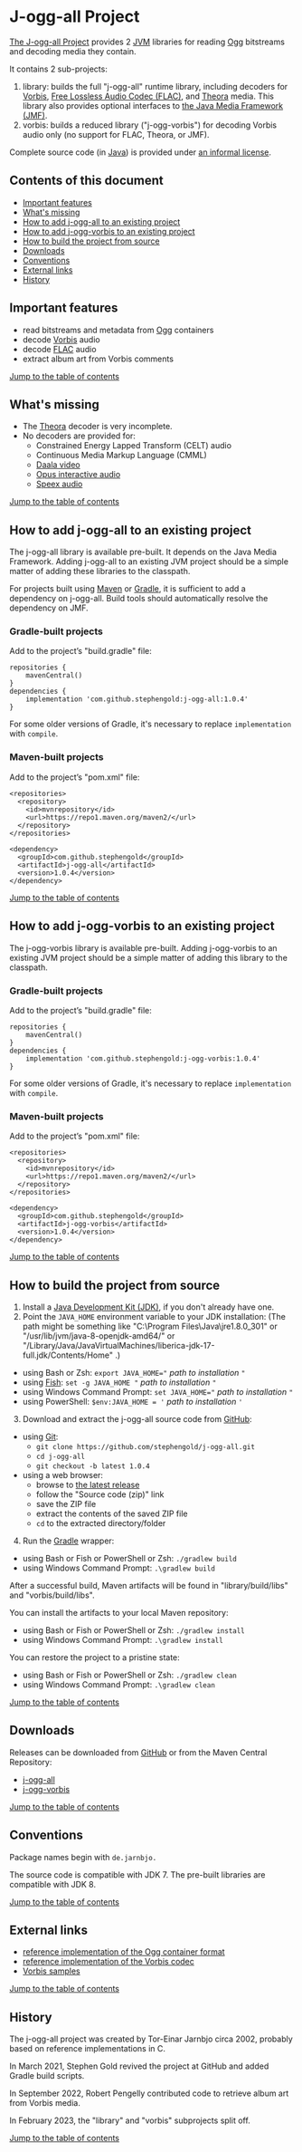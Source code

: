 # J-ogg-all Project

[The J-ogg-all Project][joggall] provides 2 [JVM] libraries
for reading [Ogg] bitstreams and decoding media they contain.

It contains 2 sub-projects:

1. library: builds the full "j-ogg-all" runtime library, including decoders for
   [Vorbis], [Free Lossless Audio Codec (FLAC)][flac], and [Theora] media.
   This library also provides optional interfaces to
   [the Java Media Framework (JMF)][jmf].
2. vorbis: builds a reduced library ("j-ogg-vorbis") for decoding
   Vorbis audio only (no support for FLAC, Theora, or JMF).

Complete source code (in [Java]) is provided under
[an informal license][license].


<a name="toc"></a>

## Contents of this document

+ [Important features](#features)
+ [What's missing](#todo)
+ [How to add j-ogg-all to an existing project](#addall)
+ [How to add j-ogg-vorbis to an existing project](#addvorbis)
+ [How to build the project from source](#build)
+ [Downloads](#downloads)
+ [Conventions](#conventions)
+ [External links](#links)
+ [History](#history)


<a name="features"></a>

## Important features

+ read bitstreams and metadata from [Ogg] containers
+ decode [Vorbis] audio
+ decode [FLAC] audio
+ extract album art from Vorbis comments

[Jump to the table of contents](#toc)


<a name="todo"></a>

## What's missing

+ The [Theora] decoder is very incomplete.
+ No decoders are provided for:
  + Constrained Energy Lapped Transform (CELT) audio
  + Continuous Media Markup Language (CMML)
  + [Daala video][daala]
  + [Opus interactive audio][opus]
  + [Speex audio][speex]

[Jump to the table of contents](#toc)

<a name="addall"></a>

## How to add j-ogg-all to an existing project

The j-ogg-all library is available pre-built.
It depends on the Java Media Framework.
Adding j-ogg-all to an existing JVM project should be
a simple matter of adding these libraries to the classpath.

For projects built using [Maven] or [Gradle], it is sufficient to add a
dependency on j-ogg-all.
Build tools should automatically resolve the dependency on JMF.

### Gradle-built projects

Add to the project’s "build.gradle" file:

    repositories {
        mavenCentral()
    }
    dependencies {
        implementation 'com.github.stephengold:j-ogg-all:1.0.4'
    }

For some older versions of Gradle,
it's necessary to replace `implementation` with `compile`.

### Maven-built projects

Add to the project’s "pom.xml" file:

    <repositories>
      <repository>
        <id>mvnrepository</id>
        <url>https://repo1.maven.org/maven2/</url>
      </repository>
    </repositories>

    <dependency>
      <groupId>com.github.stephengold</groupId>
      <artifactId>j-ogg-all</artifactId>
      <version>1.0.4</version>
    </dependency>

[Jump to the table of contents](#toc)


<a name="addvorbis"></a>

## How to add j-ogg-vorbis to an existing project

The j-ogg-vorbis library is available pre-built.
Adding j-ogg-vorbis to an existing JVM project should be
a simple matter of adding this library to the classpath.

### Gradle-built projects

Add to the project’s "build.gradle" file:

    repositories {
        mavenCentral()
    }
    dependencies {
        implementation 'com.github.stephengold:j-ogg-vorbis:1.0.4'
    }

For some older versions of Gradle,
it's necessary to replace `implementation` with `compile`.

### Maven-built projects

Add to the project’s "pom.xml" file:

    <repositories>
      <repository>
        <id>mvnrepository</id>
        <url>https://repo1.maven.org/maven2/</url>
      </repository>
    </repositories>

    <dependency>
      <groupId>com.github.stephengold</groupId>
      <artifactId>j-ogg-vorbis</artifactId>
      <version>1.0.4</version>
    </dependency>

[Jump to the table of contents](#toc)


<a name="build"></a>

## How to build the project from source

1. Install a [Java Development Kit (JDK)][adoptium],
   if you don't already have one.
2. Point the `JAVA_HOME` environment variable to your JDK installation:
   (The path might be something like "C:\Program Files\Java\jre1.8.0_301"
   or "/usr/lib/jvm/java-8-openjdk-amd64/" or
   "/Library/Java/JavaVirtualMachines/liberica-jdk-17-full.jdk/Contents/Home" .)
  + using Bash or Zsh: `export JAVA_HOME="` *path to installation* `"`
  + using [Fish]: `set -g JAVA_HOME "` *path to installation* `"`
  + using Windows Command Prompt: `set JAVA_HOME="` *path to installation* `"`
  + using PowerShell: `$env:JAVA_HOME = '` *path to installation* `'`
3. Download and extract the j-ogg-all source code from [GitHub]:
  + using [Git]:
    + `git clone https://github.com/stephengold/j-ogg-all.git`
    + `cd j-ogg-all`
    + `git checkout -b latest 1.0.4`
  + using a web browser:
    + browse to [the latest release][latest]
    + follow the "Source code (zip)" link
    + save the ZIP file
    + extract the contents of the saved ZIP file
    + `cd` to the extracted directory/folder
4. Run the [Gradle] wrapper:
  + using Bash or Fish or PowerShell or Zsh: `./gradlew build`
  + using Windows Command Prompt: `.\gradlew build`

After a successful build,
Maven artifacts will be found
in "library/build/libs" and "vorbis/build/libs".

You can install the artifacts to your local Maven repository:
+ using Bash or Fish or PowerShell or Zsh: `./gradlew install`
+ using Windows Command Prompt: `.\gradlew install`

You can restore the project to a pristine state:
+ using Bash or Fish or PowerShell or Zsh: `./gradlew clean`
+ using Windows Command Prompt: `.\gradlew clean`

[Jump to the table of contents](#toc)


<a name="downloads"></a>

## Downloads

Releases can be downloaded from [GitHub](https://github.com/stephengold/j-ogg-all/releases)
or from the Maven Central Repository:
+ [j-ogg-all](https://central.sonatype.com/artifact/com.github.stephengold/j-ogg-all/1.0.4)
+ [j-ogg-vorbis](https://central.sonatype.com/artifact/com.github.stephengold/j-ogg-vorbis/1.0.4)

[Jump to the table of contents](#toc)


<a name="conventions"></a>

## Conventions

Package names begin with `de.jarnbjo.`

The source code is compatible with JDK 7.
The pre-built libraries are compatible with JDK 8.

[Jump to the table of contents](#toc)


<a name="links"></a>

## External links

+ [reference implementation of the Ogg container format](https://github.com/xiph/ogg)
+ [reference implementation of the Vorbis codec](https://gitlab.xiph.org/xiph/vorbis)
+ [Vorbis samples](https://getsamplefiles.com/sample-audio-files/ogg)

[Jump to the table of contents](#toc)


<a name="history"></a>

## History

The j-ogg-all project was created by Tor-Einar Jarnbjo circa 2002,
probably based on reference implementations in C.

In March 2021, Stephen Gold revived the project at GitHub
and added Gradle build scripts.

In September 2022, Robert Pengelly contributed code
to retrieve album art from Vorbis media.

In February 2023, the "library" and "vorbis" subprojects split off.

[Jump to the table of contents](#toc)


[adoptium]: https://adoptium.net/releases.html "Adoptium Project"
[daala]: https://xiph.org/daala/ "Daala codec"
[fish]: https://fishshell.com/ "Fish command-line shell"
[flac]: https://xiph.org/flac/ "Free Lossless Audio Codec"
[git]: https://git-scm.com "Git"
[github]: https://github.com "GitHub"
[gradle]: https://gradle.org "Gradle Project"
[java]: https://en.wikipedia.org/wiki/Java_(programming_language) "Java"
[jmf]: https://www.oracle.com/java/technologies/javase/java-media-framework.html "Java Media Framework"
[joggall]: https://github.com/stephengold "J-ogg-all Project"
[jvm]: https://en.wikipedia.org/wiki/Java_virtual_machine "Java Virtual Machine"
[latest]: https://github.com/stephengold/j-ogg-all/releases/latest "latest release"
[license]: https://github.com/stephengold/j-ogg-all/blob/master/LICENSE "j-ogg-all license"
[maven]: https://maven.apache.org "Maven Project"
[ogg]: https://www.xiph.org/ogg/ "Ogg container format"
[opus]: https://opus-codec.org/ "Opus codec"
[speex]: https://speex.org/ "Speex codec"
[theora]: https://theora.org/ "Theora codec"
[vorbis]: https://xiph.org/vorbis/ "Vorbis codec"
